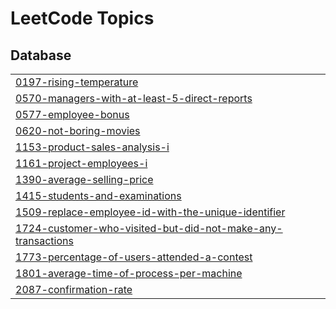 

<!---LeetCode Topics Start-->
# LeetCode Topics
## Database
|  |
| ------- |
| [0197-rising-temperature](https://github.com/Kasfia-Mostafa/LeetCode/tree/master/0197-rising-temperature) |
| [0570-managers-with-at-least-5-direct-reports](https://github.com/Kasfia-Mostafa/LeetCode/tree/master/0570-managers-with-at-least-5-direct-reports) |
| [0577-employee-bonus](https://github.com/Kasfia-Mostafa/LeetCode/tree/master/0577-employee-bonus) |
| [0620-not-boring-movies](https://github.com/Kasfia-Mostafa/LeetCode/tree/master/0620-not-boring-movies) |
| [1153-product-sales-analysis-i](https://github.com/Kasfia-Mostafa/LeetCode/tree/master/1153-product-sales-analysis-i) |
| [1161-project-employees-i](https://github.com/Kasfia-Mostafa/LeetCode/tree/master/1161-project-employees-i) |
| [1390-average-selling-price](https://github.com/Kasfia-Mostafa/LeetCode/tree/master/1390-average-selling-price) |
| [1415-students-and-examinations](https://github.com/Kasfia-Mostafa/LeetCode/tree/master/1415-students-and-examinations) |
| [1509-replace-employee-id-with-the-unique-identifier](https://github.com/Kasfia-Mostafa/LeetCode/tree/master/1509-replace-employee-id-with-the-unique-identifier) |
| [1724-customer-who-visited-but-did-not-make-any-transactions](https://github.com/Kasfia-Mostafa/LeetCode/tree/master/1724-customer-who-visited-but-did-not-make-any-transactions) |
| [1773-percentage-of-users-attended-a-contest](https://github.com/Kasfia-Mostafa/LeetCode/tree/master/1773-percentage-of-users-attended-a-contest) |
| [1801-average-time-of-process-per-machine](https://github.com/Kasfia-Mostafa/LeetCode/tree/master/1801-average-time-of-process-per-machine) |
| [2087-confirmation-rate](https://github.com/Kasfia-Mostafa/LeetCode/tree/master/2087-confirmation-rate) |
<!---LeetCode Topics End-->